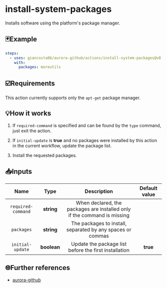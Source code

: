 # install-system-packages

Installs software using the platform's package manager.

## 🃏Example

```yaml
steps:
  - uses: giancosta86/aurora-github/actions/install-system-packages@v8
    with:
      packages: moreutils
```

## ☑️Requirements

This action currently supports only the `apt-get` package manager.

## 💡How it works

1. If `required-command` is specified and can be found by the `type` command, just exit the action.

1. If `initial-update` is **true** and no packages were installed by this action in the current workflow, update the package list.

1. Install the requested packages.

## 📥Inputs

|        Name        |    Type     |                               Description                                | Default value |
| :----------------: | :---------: | :----------------------------------------------------------------------: | :-----------: |
| `required-command` | **string**  | When declared, the packages are installed only if the command is missing |               |
|     `packages`     | **string**  |        The packages to install, separated by any spaces or commas        |               |
|  `initial-update`  | **boolean** |          Update the package list before the first installation           |   **true**    |

## 🌐Further references

- [aurora-github](../../README.md)
